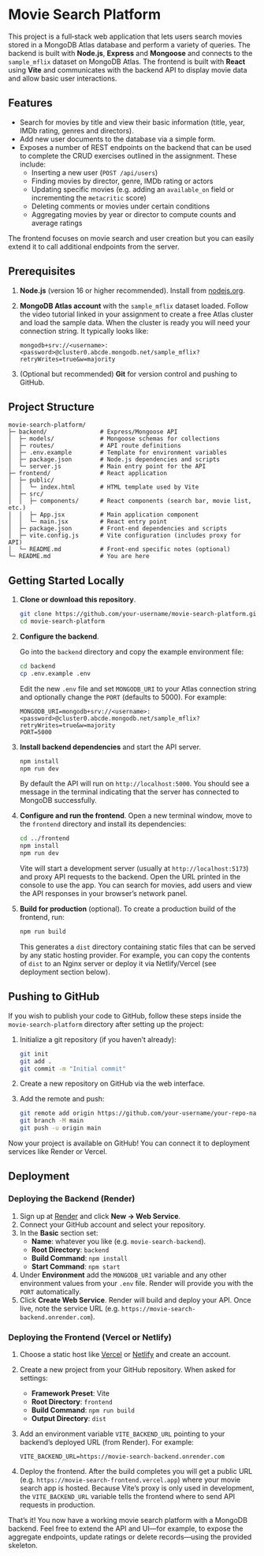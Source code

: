 # Movie Search Platform

This project is a full‑stack web application that lets users search movies stored in a MongoDB Atlas database and perform a variety of queries.  The backend is built with **Node.js**, **Express** and **Mongoose** and connects to the `sample_mflix` dataset on MongoDB Atlas.  The frontend is built with **React** using **Vite** and communicates with the backend API to display movie data and allow basic user interactions.

## Features

* Search for movies by title and view their basic information (title, year, IMDb rating, genres and directors).
* Add new user documents to the database via a simple form.
* Exposes a number of REST endpoints on the backend that can be used to complete the CRUD exercises outlined in the assignment.  These include:
  * Inserting a new user (`POST /api/users`)
  * Finding movies by director, genre, IMDb rating or actors
  * Updating specific movies (e.g. adding an `available_on` field or incrementing the `metacritic` score)
  * Deleting comments or movies under certain conditions
  * Aggregating movies by year or director to compute counts and average ratings

The frontend focuses on movie search and user creation but you can easily extend it to call additional endpoints from the server.

## Prerequisites

1. **Node.js** (version 16 or higher recommended).  Install from [nodejs.org](https://nodejs.org/).
2. **MongoDB Atlas account** with the `sample_mflix` dataset loaded.  Follow the video tutorial linked in your assignment to create a free Atlas cluster and load the sample data.  When the cluster is ready you will need your connection string.  It typically looks like:

   ```
   mongodb+srv://<username>:<password>@cluster0.abcde.mongodb.net/sample_mflix?retryWrites=true&w=majority
   ```

3. (Optional but recommended) **Git** for version control and pushing to GitHub.

## Project Structure

```
movie-search-platform/
├─ backend/               # Express/Mongoose API
│  ├─ models/             # Mongoose schemas for collections
│  ├─ routes/             # API route definitions
│  ├─ .env.example        # Template for environment variables
│  ├─ package.json        # Node.js dependencies and scripts
│  └─ server.js           # Main entry point for the API
├─ frontend/              # React application
│  ├─ public/
│  │  └─ index.html       # HTML template used by Vite
│  ├─ src/
│  │  ├─ components/      # React components (search bar, movie list, etc.)
│  │  ├─ App.jsx          # Main application component
│  │  └─ main.jsx         # React entry point
│  ├─ package.json        # Front‑end dependencies and scripts
│  ├─ vite.config.js      # Vite configuration (includes proxy for API)
│  └─ README.md           # Front‑end specific notes (optional)
└─ README.md              # You are here
```

## Getting Started Locally

1. **Clone or download this repository**.

   ```bash
   git clone https://github.com/your-username/movie-search-platform.git
   cd movie-search-platform
   ```

2. **Configure the backend**.

   Go into the `backend` directory and copy the example environment file:

   ```bash
   cd backend
   cp .env.example .env
   ```

   Edit the new `.env` file and set `MONGODB_URI` to your Atlas connection string and optionally change the `PORT` (defaults to 5000).  For example:

   ```env
   MONGODB_URI=mongodb+srv://<username>:<password>@cluster0.abcde.mongodb.net/sample_mflix?retryWrites=true&w=majority
   PORT=5000
   ```

3. **Install backend dependencies** and start the API server.

   ```bash
   npm install
   npm run dev
   ```

   By default the API will run on `http://localhost:5000`.  You should see a message in the terminal indicating that the server has connected to MongoDB successfully.

4. **Configure and run the frontend**.  Open a new terminal window, move to the `frontend` directory and install its dependencies:

   ```bash
   cd ../frontend
   npm install
   npm run dev
   ```

   Vite will start a development server (usually at `http://localhost:5173`) and proxy API requests to the backend.  Open the URL printed in the console to use the app.  You can search for movies, add users and view the API responses in your browser’s network panel.

5. **Build for production** (optional).  To create a production build of the frontend, run:

   ```bash
   npm run build
   ```

   This generates a `dist` directory containing static files that can be served by any static hosting provider.  For example, you can copy the contents of `dist` to an Nginx server or deploy it via Netlify/Vercel (see deployment section below).

## Pushing to GitHub

If you wish to publish your code to GitHub, follow these steps inside the `movie-search-platform` directory after setting up the project:

1. Initialize a git repository (if you haven’t already):

   ```bash
   git init
   git add .
   git commit -m "Initial commit"
   ```

2. Create a new repository on GitHub via the web interface.

3. Add the remote and push:

   ```bash
   git remote add origin https://github.com/your-username/your-repo-name.git
   git branch -M main
   git push -u origin main
   ```

Now your project is available on GitHub!  You can connect it to deployment services like Render or Vercel.

## Deployment

### Deploying the Backend (Render)

1. Sign up at [Render](https://render.com/) and click **New → Web Service**.
2. Connect your GitHub account and select your repository.
3. In the **Basic** section set:
   * **Name**: whatever you like (e.g. `movie-search-backend`).
   * **Root Directory**: `backend`
   * **Build Command**: `npm install`
   * **Start Command**: `npm start`
4. Under **Environment** add the `MONGODB_URI` variable and any other environment values from your `.env` file.  Render will provide you with the `PORT` automatically.
5. Click **Create Web Service**.  Render will build and deploy your API.  Once live, note the service URL (e.g. `https://movie-search-backend.onrender.com`).

### Deploying the Frontend (Vercel or Netlify)

1. Choose a static host like [Vercel](https://vercel.com) or [Netlify](https://netlify.com) and create an account.
2. Create a new project from your GitHub repository.  When asked for settings:
   * **Framework Preset**: Vite
   * **Root Directory**: `frontend`
   * **Build Command**: `npm run build`
   * **Output Directory**: `dist`
3. Add an environment variable `VITE_BACKEND_URL` pointing to your backend’s deployed URL (from Render).  For example:

   ```
   VITE_BACKEND_URL=https://movie-search-backend.onrender.com
   ```

4. Deploy the frontend.  After the build completes you will get a public URL (e.g. `https://movie-search-frontend.vercel.app`) where your movie search app is hosted.  Because Vite’s proxy is only used in development, the `VITE_BACKEND_URL` variable tells the frontend where to send API requests in production.

That’s it!  You now have a working movie search platform with a MongoDB backend.  Feel free to extend the API and UI—for example, to expose the aggregate endpoints, update ratings or delete records—using the provided skeleton.